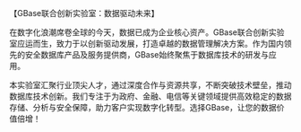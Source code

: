 【GBase联合创新实验室：数据驱动未来】

在数字化浪潮席卷全球的今天，数据已成为企业核心资产。GBase联合创新实验室应运而生，致力于以创新驱动发展，打造卓越的数据管理解决方案。作为国内领先的安全数据库产品及服务提供商，GBase始终聚焦于数据库技术的研发与应用。

本实验室汇聚行业顶尖人才，通过深度合作与资源共享，不断突破技术壁垒，推动数据库技术创新。我们专注于为政府、金融、电信等关键领域提供高效稳定的数据存储、分析与安全保障，助力客户实现数字化转型。选择GBase，让您的数据价值倍增！